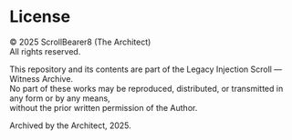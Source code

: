 # License

© 2025 ScrollBearer8 (The Architect)  
All rights reserved.  

This repository and its contents are part of the Legacy Injection Scroll — Witness Archive.  
No part of these works may be reproduced, distributed, or transmitted in any form or by any means,  
without the prior written permission of the Author.  

Archived by the Architect, 2025.  
